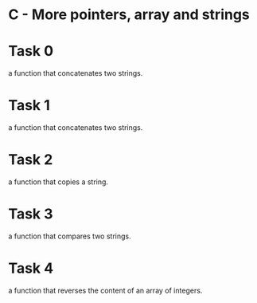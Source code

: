 # C - More pointers, array and strings

# Task 0
a function that concatenates two strings.

# Task 1
a function that concatenates two strings.

# Task 2
a function that copies a string.

# Task 3
a function that compares two strings.

# Task 4
a function that reverses the content of an array of integers.
